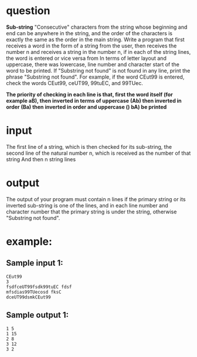 # question
**Sub-string** "Consecutive" characters from the string whose beginning and end can be anywhere in the string, and the order of the characters is exactly the same as the order in the main string. Write a program that first receives a word in the form of a string from the user, then receives the number n and receives a string in the number n, if in each of the string lines, the word is entered or vice versa from In terms of letter layout and uppercase, there was lowercase, line number and character start of the word to be printed. If "Substring not found" is not found in any line, print the phrase "Substring not found". For example, if the word CEut99 is entered, check the words CEut99, ceUT99, 99tuEC, and 99TUec.

**The priority of checking in each line is that, first the word itself (for example aB), then inverted in terms of uppercase (Ab) then inverted in order (Ba) then inverted in order and uppercase () bA) be printed**
# input
The first line of a string, which is then checked for its sub-string, the second line of the natural number n, which is received as the number of that string
And then n string lines
# output
The output of your program must contain n lines if the primary string or its inverted sub-string is one of the lines, and in each line number and character number that the primary string is under the string, otherwise "Substring not found".
# example:

## Sample input 1:
```
CEut99
3
fsdfceUT99fsdk99tuEC fdsf
mfsdias99TUecosd fksC
dceUT99dsmkCEut99
```
## Sample output 1:
```
1 5
1 15
2 8
3 12
3 2
```
